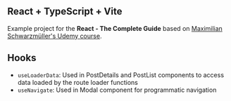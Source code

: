 ## React + TypeScript + Vite

Example project for the **React - The Complete Guide** based on [Maximilian Schwarzmüller's Udemy course](https://www.udemy.com/course/react-the-complete-guide-incl-redux).

## Hooks

- `useLoaderData`: Used in PostDetails and PostList components to access data loaded by the route loader functions
- `useNavigate`: Used in Modal component for programmatic navigation
